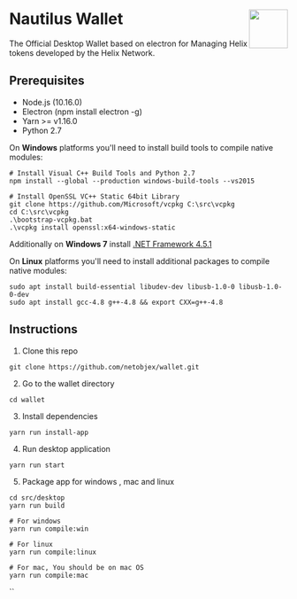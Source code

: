 # Nautilus Wallet<img align="right" src="https://hlx.ai/images/Helix_Logo-white.svg" height="70px" />

The Official Desktop Wallet based on electron for Managing Helix tokens developed by the Helix Network.
## Prerequisites

- Node.js (10.16.0)
- Electron (npm install electron -g)
- Yarn >= v1.16.0
- Python 2.7


On **Windows** platforms you'll need to install build tools to compile native modules:

```
# Install Visual C++ Build Tools and Python 2.7
npm install --global --production windows-build-tools --vs2015

# Install OpenSSL VC++ Static 64bit Library
git clone https://github.com/Microsoft/vcpkg C:\src\vcpkg
cd C:\src\vcpkg
.\bootstrap-vcpkg.bat
.\vcpkg install openssl:x64-windows-static
```
Additionally on **Windows 7** install [.NET Framework 4.5.1](https://www.microsoft.com/en-us/download/details.aspx?id=40773)

On **Linux** platforms you'll need to install additional packages to compile native modules:

```
sudo apt install build-essential libudev-dev libusb-1.0-0 libusb-1.0-0-dev
sudo apt install gcc-4.8 g++-4.8 && export CXX=g++-4.8

```
## Instructions

1. Clone this repo
```
git clone https://github.com/netobjex/wallet.git
```

2. Go to the wallet directory
```
cd wallet
```

3. Install dependencies
```
yarn run install-app
```

4. Run desktop application
```
yarn run start
```

5. Package app for windows , mac and linux

```
cd src/desktop
yarn run build

# For windows
yarn run compile:win

# For linux
yarn run compile:linux

# For mac, You should be on mac OS
yarn run compile:mac
```
``

